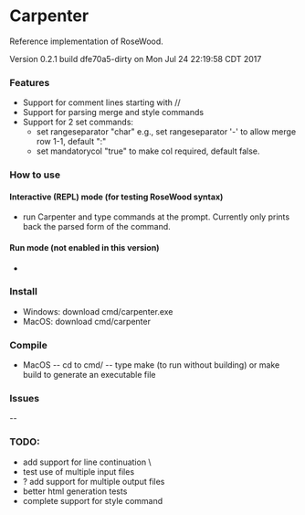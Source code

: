 # Carpenter
Reference implementation of RoseWood. 

Version 0.2.1 build dfe70a5-dirty on Mon Jul 24 22:19:58 CDT 2017

### Features
- Support for comment lines starting with // 
- Support for parsing merge and style commands
- Support for 2 set commands:
    - set rangeseparator "char" e.g., set rangeseparator '-' to allow merge row 1-1, default ":"
    - set mandatorycol "true" to make col required, default false.

### How to use
#### Interactive (REPL) mode (for testing RoseWood syntax)
- run Carpenter and type commands at the prompt. Currently only prints back the parsed form of the command.

#### Run mode (not enabled in this version)
- 
### Install
- Windows: download cmd/carpenter.exe
- MacOS: download cmd/carpenter

### Compile
- MacOS
-- cd to cmd/
-- type make (to run without building) or make build to generate an executable file

### Issues
--  

### TODO:
- add support for line continuation \\
- test use of multiple input files
- ? add support for multiple output files
- better html generation tests
- complete support for style command


